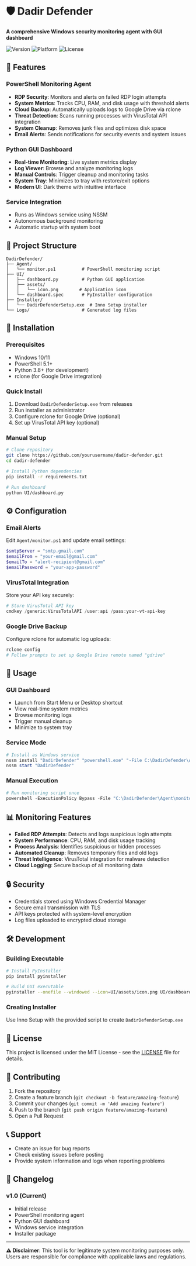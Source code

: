 # 🛡️ Dadir Defender

**A comprehensive Windows security monitoring agent with GUI dashboard**

![Version](https://img.shields.io/badge/version-1.0-blue.svg)
![Platform](https://img.shields.io/badge/platform-Windows-lightgrey.svg)
![License](https://img.shields.io/badge/license-MIT-green.svg)

## 🚀 Features

### PowerShell Monitoring Agent
- **RDP Security**: Monitors and alerts on failed RDP login attempts
- **System Metrics**: Tracks CPU, RAM, and disk usage with threshold alerts
- **Cloud Backup**: Automatically uploads logs to Google Drive via rclone
- **Threat Detection**: Scans running processes with VirusTotal API integration
- **System Cleanup**: Removes junk files and optimizes disk space
- **Email Alerts**: Sends notifications for security events and system issues

### Python GUI Dashboard
- **Real-time Monitoring**: Live system metrics display
- **Log Viewer**: Browse and analyze monitoring logs
- **Manual Controls**: Trigger cleanup and monitoring tasks
- **System Tray**: Minimizes to tray with restore/exit options
- **Modern UI**: Dark theme with intuitive interface

### Service Integration
- Runs as Windows service using NSSM
- Autonomous background monitoring
- Automatic startup with system boot

## 📁 Project Structure

```
DadirDefender/
├── Agent/
│   └── monitor.ps1          # PowerShell monitoring script
├── UI/
│   ├── dashboard.py         # Python GUI application
│   ├── assets/
│   │   └── icon.png        # Application icon
│   └── dashboard.spec       # PyInstaller configuration
├── Installer/
│   └── DadirDefenderSetup.exe  # Inno Setup installer
└── Logs/                    # Generated log files
```

## 🔧 Installation

### Prerequisites
- Windows 10/11
- PowerShell 5.1+
- Python 3.8+ (for development)
- rclone (for Google Drive integration)

### Quick Install
1. Download `DadirDefenderSetup.exe` from releases
2. Run installer as administrator
3. Configure rclone for Google Drive (optional)
4. Set up VirusTotal API key (optional)

### Manual Setup
```bash
# Clone repository
git clone https://github.com/yourusername/dadir-defender.git
cd dadir-defender

# Install Python dependencies
pip install -r requirements.txt

# Run dashboard
python UI/dashboard.py
```

## ⚙️ Configuration

### Email Alerts
Edit `Agent/monitor.ps1` and update email settings:
```powershell
$smtpServer = "smtp.gmail.com"
$emailFrom = "your-email@gmail.com"
$emailTo = "alert-recipient@gmail.com"
$emailPassword = "your-app-password"
```

### VirusTotal Integration
Store your API key securely:
```powershell
# Store VirusTotal API key
cmdkey /generic:VirusTotalAPI /user:api /pass:your-vt-api-key
```

### Google Drive Backup
Configure rclone for automatic log uploads:
```bash
rclone config
# Follow prompts to set up Google Drive remote named "gdrive"
```

## 🚀 Usage

### GUI Dashboard
- Launch from Start Menu or Desktop shortcut
- View real-time system metrics
- Browse monitoring logs
- Trigger manual cleanup
- Minimize to system tray

### Service Mode
```powershell
# Install as Windows service
nssm install "DadirDefender" "powershell.exe" "-File C:\DadirDefender\Agent\monitor.ps1"
nssm start "DadirDefender"
```

### Manual Execution
```powershell
# Run monitoring script once
powershell -ExecutionPolicy Bypass -File "C:\DadirDefender\Agent\monitor.ps1"
```

## 📊 Monitoring Features

- **Failed RDP Attempts**: Detects and logs suspicious login attempts
- **System Performance**: CPU, RAM, and disk usage tracking
- **Process Analysis**: Identifies suspicious or hidden processes
- **Automated Cleanup**: Removes temporary files and old logs
- **Threat Intelligence**: VirusTotal integration for malware detection
- **Cloud Logging**: Secure backup of all monitoring data

## 🔒 Security

- Credentials stored using Windows Credential Manager
- Secure email transmission with TLS
- API keys protected with system-level encryption
- Log files uploaded to encrypted cloud storage

## 🛠️ Development

### Building Executable
```bash
# Install PyInstaller
pip install pyinstaller

# Build GUI executable
pyinstaller --onefile --windowed --icon=UI/assets/icon.png UI/dashboard.py
```

### Creating Installer
Use Inno Setup with the provided script to create `DadirDefenderSetup.exe`

## 📝 License

This project is licensed under the MIT License - see the [LICENSE](LICENSE) file for details.

## 🤝 Contributing

1. Fork the repository
2. Create a feature branch (`git checkout -b feature/amazing-feature`)
3. Commit your changes (`git commit -m 'Add amazing feature'`)
4. Push to the branch (`git push origin feature/amazing-feature`)
5. Open a Pull Request

## 📞 Support

- Create an issue for bug reports
- Check existing issues before posting
- Provide system information and logs when reporting problems

## 🔄 Changelog

### v1.0 (Current)
- Initial release
- PowerShell monitoring agent
- Python GUI dashboard
- Windows service integration
- Installer package

---

**⚠️ Disclaimer**: This tool is for legitimate system monitoring purposes only. Users are responsible for compliance with applicable laws and regulations.